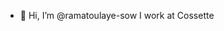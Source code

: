 - 👋 Hi, I’m @ramatoulaye-sow I work at Cossette

<!---
ramatoulaye-sow/ramatoulaye-sow is a ✨ special ✨ repository because its `README.md` (this file) appears on your GitHub profile.
You can click the Preview link to take a look at your changes.
--->

